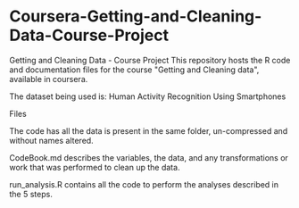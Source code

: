 # Coursera-Getting-and-Cleaning-Data-Course-Project
Getting and Cleaning Data - Course Project
This repository hosts the R code and documentation files for the course "Getting and Cleaning data", available in coursera.

The dataset being used is: Human Activity Recognition Using Smartphones

Files

The code has all the data is present in the same folder, un-compressed and without names altered.

CodeBook.md describes the variables, the data, and any transformations or work that was performed to clean up the data.

run_analysis.R contains all the code to perform the analyses described in the 5 steps.
